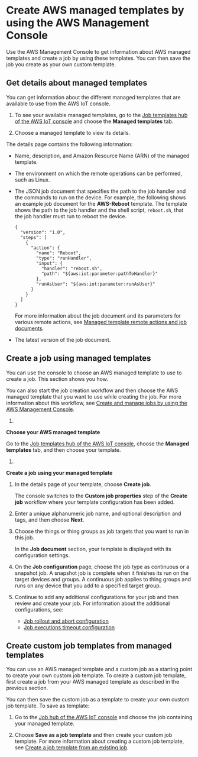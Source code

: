 # Create AWS managed templates by using the AWS Management Console<a name="job-template-manage-console-create"></a>

Use the AWS Management Console to get information about AWS managed templates and create a job by using these templates\. You can then save the job you create as your own custom template\.

## Get details about managed templates<a name="job-template-managed-view"></a>

You can get information about the different managed templates that are available to use from the AWS IoT console\.

1. To see your available managed templates, go to the [Job templates hub of the AWS IoT console](https://console.aws.amazon.com/iot/home#/jobtemplatehub) and choose the **Managed templates** tab\.

1. Choose a managed template to view its details\.

The details page contains the following information:
+ Name, description, and Amazon Resource Name \(ARN\) of the managed template\.
+ The environment on which the remote operations can be performed, such as Linux\.
+ The JSON job document that specifies the path to the job handler and the commands to run on the device\. For example, the following shows an example job document for the **AWS\-Reboot** template\. The template shows the path to the job handler and the shell script, `reboot.sh`, that the job handler must run to reboot the device\. 

  ```
  {
    "version": "1.0",
    "steps": [
      {
        "action": {
          "name": "Reboot",
          "type": "runHandler",
          "input": {
            "handler": "reboot.sh",
            "path": "${aws:iot:parameter:pathToHandler}"
          },
          "runAsUser": "${aws:iot:parameter:runAsUser}"
        }
      }
    ]
  }
  ```

  For more information about the job document and its parameters for various remote actions, see [Managed template remote actions and job documents](job-templates-managed.md#job-template-manage-actions)\.
+ The latest version of the job document\.

## Create a job using managed templates<a name="job-template-manage-create-job"></a>

You can use the console to choose an AWS managed template to use to create a job\. This section shows you how\.

You can also start the job creation workflow and then choose the AWS managed template that you want to use while creating the job\. For more information about this workflow, see [Create and manage jobs by using the AWS Management Console](manage-job-console.md)\.

1. 

**Choose your AWS managed template**

   Go to the [Job templates hub of the AWS IoT console](https://console.aws.amazon.com/iot/home#/jobtemplatehub), choose the **Managed templates** tab, and then choose your template\.

1. 

**Create a job using your managed template**

   1. In the details page of your template, choose **Create job**\.

      The console switches to the **Custom job properties** step of the **Create job** workflow where your template configuration has been added\.

   1. Enter a unique alphanumeric job name, and optional description and tags, and then choose **Next**\.

   1. Choose the things or thing groups as job targets that you want to run in this job\.

      In the **Job document** section, your template is displayed with its configuration settings\.

   1. On the **Job configuration** page, choose the job type as continuous or a snapshot job\. A snapshot job is complete when it finishes its run on the target devices and groups\. A continuous job applies to thing groups and runs on any device that you add to a specified target group\.

   1. Continue to add any additional configurations for your job and then review and create your job\. For information about the additional configurations, see:
      + [Job rollout and abort configuration](job-rollout-abort.md)
      + [Job executions timeout configuration](job-timeout-retry.md)

## Create custom job templates from managed templates<a name="job-template-manage-create-template"></a>

You can use an AWS managed template and a custom job as a starting point to create your own custom job template\. To create a custom job template, first create a job from your AWS managed template as described in the previous section\.

You can then save the custom job as a template to create your own custom job template\. To save as template:

1. Go to the [Job hub of the AWS IoT console](https://console.aws.amazon.com/iot/home#/jobhub) and choose the job containing your managed template\.

1. Choose **Save as a job template** and then create your custom job template\. For more information about creating a custom job template, see [Create a job template from an existing job](job-templates-console.md#job-templates-console-create-exist-job)\.